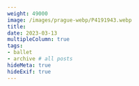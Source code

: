 ```yaml
---
weight: 49000
image: /images/prague-webp/P4191943.webp
title:
date: 2023-03-13
multipleColumn: true
tags:
- ballet
- archive # all posts
hideMeta: true
hideExif: true
---
```

